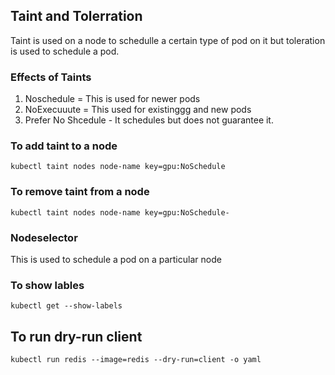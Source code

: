 
## Taint and Tolerration
Taint is used on a node to schedulle a certain type of pod on it but toleration is used to schedule a pod.

### Effects of Taints
1. Noschedule = This is used for newer pods
2. NoExecuuute =     This used for existinggg and new pods
3. Prefer No Shcedule - It schedules but does not guarantee it.

### To add taint to a node
```
kubectl taint nodes node-name key=gpu:NoSchedule
```


### To remove taint from a node
```
kubectl taint nodes node-name key=gpu:NoSchedule-
```
### Nodeselector
This is used to schedule a pod on a particular node

### To show lables
```
kubectl get --show-labels
```

## To run dry-run client
```
kubectl run redis --image=redis --dry-run=client -o yaml
```